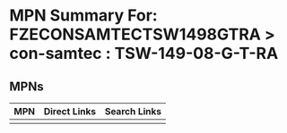 



# MPN Summary For: FZECONSAMTECTSW1498GTRA > con-samtec : TSW-149-08-G-T-RA

## MPNs
  

|MPN|Direct Links|Search Links|
| :--- | :--- | :--- |
||||
